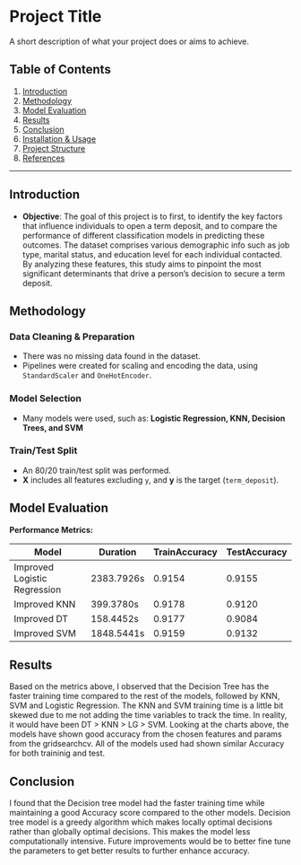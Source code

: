 # Project Title

A short description of what your project does or aims to achieve.

## Table of Contents
1. [Introduction](#introduction)
2. [Methodology](#methodology)
3. [Model Evaluation](#model-evaluation)
4. [Results](#results)
5. [Conclusion](#conclusion)
6. [Installation & Usage](#installation--usage)
7. [Project Structure](#project-structure)
8. [References](#references)

---

## Introduction
- **Objective**:
The goal of this project is to first, to identify the key factors that influence individuals to open a term deposit, and to compare the performance of different classification models in predicting these outcomes. 
The dataset comprises various demographic info such as job type, marital status, and education level for each individual contacted. By analyzing these features, this study aims to pinpoint the most significant 
determinants that drive a person’s decision to secure a term deposit.

## Methodology

### Data Cleaning & Preparation
- There was no missing data found in the dataset.
- Pipelines were created for scaling and encoding the data, using `StandardScaler` and `OneHotEncoder`.

### Model Selection
- Many models were used, such as: **Logistic Regression, KNN, Decision Trees, and SVM**

### Train/Test Split
- An 80/20 train/test split was performed.
- **X** includes all features excluding `y`, and **y** is the target (`term_deposit`).


## Model Evaluation

**Performance Metrics:**

| Model | Duration | TrainAccuracy | TestAccuracy |
|-------|----------|---------------|--------------|
| Improved Logistic Regression | 2383.7926s | 0.9154 | 0.9155 |
| Improved KNN | 399.3780s | 0.9178 | 0.9120 |
| Improved DT | 158.4452s | 0.9177 | 0.9084 |
| Improved SVM | 1848.5441s | 0.9159 | 0.9132 |


## Results
Based on the metrics above, I observed that the Decision Tree has the faster training time compared to the rest of the models, followed by KNN, SVM and Logistic Regression. The KNN and SVM training time 
is a little bit skewed due to me not adding the time variables to track the time. In reality, it would have been DT > KNN > LG > SVM. Looking at the charts above, the models have shown good accuracy from 
the chosen features and params from the gridsearchcv. All of the models used had shown similar Accuracy for both traininig and test.

## Conclusion

I found that the Decision tree model had the faster training time while maintaining a good Accuracy score compared to the other models. Decision tree model is a greedy algorithm which makes locally optimal
decisions rather than globally optimal decisions. This makes the model less computationally intensive. Future improvements would be to better fine tune the parameters to get better results to further enhance
accuracy.

